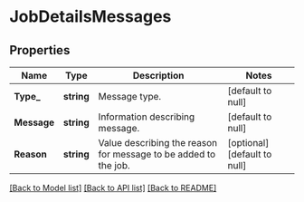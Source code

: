 # JobDetailsMessages

## Properties
Name | Type | Description | Notes
------------ | ------------- | ------------- | -------------
**Type_** | **string** | Message type. | [default to null]
**Message** | **string** | Information describing message. | [default to null]
**Reason** | **string** | Value describing the reason for message to be added to the job. | [optional] [default to null]

[[Back to Model list]](../README.md#documentation-for-models) [[Back to API list]](../README.md#documentation-for-api-endpoints) [[Back to README]](../README.md)

